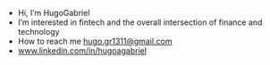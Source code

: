 - Hi, I’m HugoGabriel
- I’m interested in fintech and the overall intersection of finance and technology
- How to reach me hugo.gr1311@gmail.com
- www.linkedin.com/in/hugoagabriel


<!---
HugoGabriel13/HugoGabriel13 is a ✨ special ✨ repository because its `README.md` (this file) appears on your GitHub profile.
You can click the Preview link to take a look at your changes.
--->
